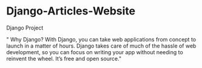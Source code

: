 # Django-Articles-Website
Django Project

" Why Django?
With Django, you can take web applications from concept to launch in a matter of hours. Django takes care of much of the hassle of web development,
so you can focus on writing your app without needing to reinvent the wheel. It’s free and open source."
